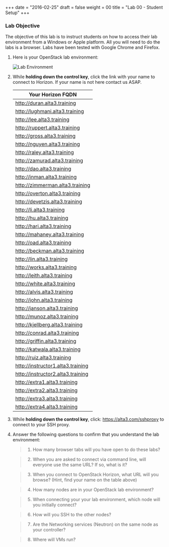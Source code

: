 +++
date = "2016-02-25"
draft = false
weight = 00
title = "Lab 00 - Student Setup"
+++

### Lab Objective

The objective of this lab is to instruct students on how to access their lab environment from a Windows or Apple platform. All you will need to do the labs is a browser. Labs have been tested with Google Chrome and Firefox. 

1. Here is your OpenStack lab environment: 

	![Lab Environment](https://i.imgur.com/diOquaU.png)

2. While **holding down the control key**, click the link with your name to connect to Horizon. If your name is not here contact us ASAP. 

    | Your Horizon FQDN
    | ---
    |http://duran.alta3.training
    |http://lughmani.alta3.training
    |http://lee.alta3.training
    |http://ruppert.alta3.training
    |http://gross.alta3.training
    |http://nguyen.alta3.training
    |http://raley.alta3.training
    |http://zamurad.alta3.training
    |http://dao.alta3.training
    |http://inman.alta3.training
    |http://zimmerman.alta3.training
    |http://overton.alta3.training
    |http://devetzis.alta3.training
    |http://li.alta3.training
    |http://hu.alta3.training
    |http://hari.alta3.training
    |http://mahaney.alta3.training
    |http://oad.alta3.training
    |http://beckman.alta3.training
    |http://lin.alta3.training
    |http://works.alta3.training
    |http://leith.alta3.training
    |http://white.alta3.training
    |http://alvis.alta3.training
    |http://john.alta3.training
    |http://janson.alta3.training
    |http://munoz.alta3.training
    |http://kjellberg.alta3.training
    |http://conrad.alta3.training
    |http://griffin.alta3.training
    |http://katwala.alta3.training
    |http://ruiz.alta3.training
    |http://instructor1.alta3.training
    |http://instructor2.alta3.training
    |http://extra1.alta3.training
    |http://extra2.alta3.training
    |http://extra3.alta3.training
    |http://extra4.alta3.training

3. While **holding down the control key**, click: https://alta3.com/sshproxy to connect to your SSH proxy.
 
4. Answer the following questions to confirm that you understand the lab environment:

	>   1. How many browser tabs will you have open to do these labs?
	
	>   2. When you are asked to connect via command line, will everyone use the same URL?  If so, what is it?
	
	>   3. When you connect to OpenStack Horizon, what URL will you browse? (Hint, find your name on the table above)
	
	>   4. How many nodes are in your OpenStack lab environment?
	
	>   5. When connecting your your lab environment, which node will you initially connect?
	
	>   6. How will you SSH to the other nodes?

	>   7. Are the Networking services (Neutron) on the same node as your controller?

	>   8. Where will VMs run?
	
